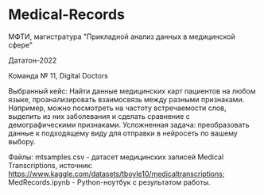 # Medical-Records
МФТИ, магистратура "Прикладной анализ данных в медицинской сфере" 

Дататон-2022

Команда № 11, Digital Doctors

Выбранный кейс:
Найти данные медицинских карт пациентов на любом языке, проанализировать взаимосвязь между разными признаками. Например, можно посмотреть на частоту встречаемости слов, выделить из них заболевания и сделать сравнение с демографическими признаками.
Усложненная задача: преобразовать данные к подходящему виду для отправки в нейросеть по вашему выбору.

Файлы:
mtsamples.csv - датасет медицинских записей Medical Transcriptions, источник: https://www.kaggle.com/datasets/tboyle10/medicaltranscriptions;
MedRecords.ipynb - Python-ноутбук с результатом работы.

